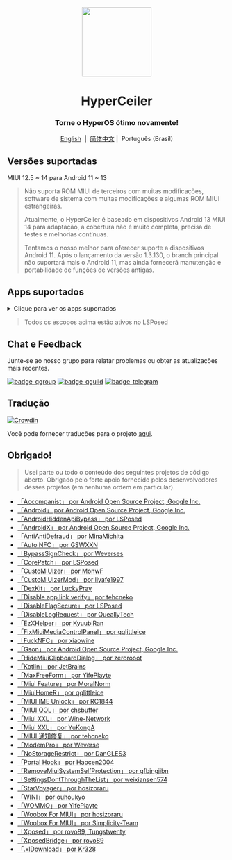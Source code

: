 <div align="center">

<img width="" src="/imgs/icon.png" width=160 height=160 align="center">

# HyperCeiler
### Torne o HyperOS ótimo novamente!

[English](/README_en-US.md)&nbsp;&nbsp;|&nbsp;&nbsp;[简体中文](/README.md) |&nbsp;&nbsp;Português (Brasil)

</div>

## Versões suportadas
MIUI 12.5 ~ 14 para Android 11 ~ 13

> Não suporta ROM MIUI de terceiros com muitas modificações, software de sistema com muitas modificações e algumas ROM MIUI estrangeiras.
>
> Atualmente, o HyperCeiler é baseado em dispositivos Android 13 MIUI 14 para adaptação, a cobertura não é muito completa, precisa de testes e melhorias contínuas.
>
> Tentamos o nosso melhor para oferecer suporte a dispositivos Android 11. Após o lançamento da versão 1.3.130, o branch principal não suportará mais o Android 11, mas ainda fornecerá manutenção e portabilidade de funções de versões antigas.
>
## Apps suportados

<details>
    <summary>Clique para ver os apps suportados</summary>

| Nome do app | Nome do pacote |
| :---- | :---- |
| Framework do Sistema | system |
| Ui do Sistema | com.android.systemui |
| Launcher do sistema | com.miui.home |
| Atualizações | com.android.updater |
| Joyose | com.xiaomi.joyose |
| Configurações | com.xiaomi.misettings |
| Segurança | com.miui.securitycenter |
| Notas | com.miui.notes |
| Papéis de Parede Mi | com.miui.miwallpaper |
| Taplus | com.miui.contentextension |
| Notificação de mensagem em tela | com.xiaomi.barrage |
| Baidu IME para MIUI | com.baidu.input_mi |
| Ui de chamadas | com.android.incallui |
| Serviços do smartphone | com.android.phone |
| Bateria e desempenho | com.miui.powerkeeper |
| Mensagens | com.android.mms |
| Captura de tela | com.miui.screenshot |
| Limpeza | com.miui.cleanmaster |
| Navegador | com.android.browser |
| Rueban (MTB) | com.xiaomi.mtb |
| Gravador de tela | com.miui.screenrecorder |
| Permissões | com.lbe.security.miui |
| Configurações | com.android.settings
| Teclado Sogou para MIUI | com.sohu.inputmethod.sogou.xiaomi |
| Clima | com.miui.weather2 |
| Transmitir | com.milink.service |
| Armazenamento externo | com.android.externalstorage |
| Tela ambiente | com.miui.aod |
| Arquivos | com.android.fileexplorer |
| Plugin de serviço de sistema | com.miui.securityadd |
| Downloads | com.android.providers.downloads.ui |
| Downloads | com.android.providers.downloads |
| Galeria | com.miui.gallery |
| Mi Canvas | com.miui.creation |
| Compartilhamento Mi | com.miui.mishare.connectivity |
| Editor da Galeria | com.miui.mediaeditor |
| MiCloud | com.miui.cloudservice |
| Cartões inteligentes | com.miui.tsmclient |
| iFlytek IME para MIUI | com.iflytek.inputmethod.miui |
| Instalador de Pacotes | com.miui.packageinstaller |
| GetApps | com.xiaomi.market |
| Assistente | com.miui.personalassistant |
| Temas | com.android.thememanager |
| com.miui.rom | com.miui.rom |
| Componentes de segurança da MIUI | com.miui.guardprovider |
| Relógio | com.android.deskclock |
| Câmera | com.android.camera |
| Tradutor IA | com.xiaomi.aiasst.vision |
| AI Reco | com.xiaomi.aireco |
| Scanner | com.xiaomi.scanner |
| Mi IA | com.miui.voiceassist |
| Músicas | com.miui.player |
| MIUI+ | com.xiaomi.mirror |
| com.xiaomi.NetworkBoost | com.xiaomi.NetworkBoost |
| Serviço NFC | com.android.nfc |

</details>

> Todos os escopos acima estão ativos no LSPosed

## Chat e Feedback

Junte-se ao nosso grupo para relatar problemas ou obter as atualizações mais recentes.

[![badge_qgroup]][qgroup_url]
[![badge_qguild]][qguild_url]
[![badge_telegram]][telegram_url]

## Tradução

[![Crowdin](https://badges.crowdin.net/hyperceiler/localized.svg)](https://crowdin.com/project/hyperceiler)

Você pode fornecer traduções para o projeto [aqui](https://crwd.in/hyperceiler).

## Obrigado!

> Usei parte ou todo o conteúdo dos seguintes projetos de código aberto. Obrigado pelo forte apoio fornecido pelos desenvolvedores desses projetos (em nenhuma ordem em particular).

- [「Accompanist」 por Android Open Source Project, Google Inc.](https://google.github.io/accompanist)
- [「Android」 por Android Open Source Project, Google Inc.](https://source.android.google.cn/license)
- [「AndroidHiddenApiBypass」 por LSPosed](https://github.com/LSPosed/AndroidHiddenApiBypass)
- [「AndroidX」 por Android Open Source Project, Google Inc.](https://github.com/androidx/androidx)
- [「AntiAntiDefraud」 por MinaMichita](https://github.com/MinaMichita/AntiAntiDefraud)
- [「Auto NFC」 por GSWXXN](https://github.com/GSWXXN/AutoNFC)
- [「BypassSignCheck」 por Weverses](https://github.com/Weverses/BypassSignCheck)
- [「CorePatch」 por LSPosed](https://github.com/LSPosed/CorePatch)
- [「CustoMIUIzer」 por MonwF](https://github.com/MonwF/customiuizer)
- [「CustoMIUIzerMod」 por liyafe1997](https://github.com/liyafe1997/CustoMIUIzerMod)
- [「DexKit」 por LuckyPray](https://github.com/LuckyPray/DexKit)
- [「Disable app link verify」 por tehcneko](https://github.com/Xposed-Modules-Repo/io.github.tehcneko.applinkverify)
- [「DisableFlagSecure」 por LSPosed](https://github.com/LSPosed/DisableFlagSecure)
- [「DisableLogRequest」 por QueallyTech](https://github.com/QueallyTech/DisableLogRequest)
- [「EzXHelper」 por KyuubiRan](https://github.com/KyuubiRan/EzXHelper)
- [「FixMiuiMediaControlPanel」 por qqlittleice](https://github.com/qqlittleice/FixMiuiMediaControlPanel)
- [「FuckNFC」 por xiaowine](https://github.com/xiaowine/FuckNFC)
- [「Gson」 por Android Open Source Project, Google Inc.](https://github.com/google/gson)
- [「HideMiuiClipboardDialog」 por zerorooot](https://github.com/zerorooot/HideMiuiClipboardDialog)
- [「Kotlin」 por JetBrains](https://github.com/JetBrains/kotlin)
- [「MaxFreeForm」 por YifePlayte](https://github.com/YifePlayte/MaxFreeForm)
- [「Miui Feature」 por MoralNorm](https://github.com/moralnorm/miui_feature)
- [「MiuiHomeR」 por qqlittleice](https://github.com/qqlittleice/MiuiHome_R)
- [「MIUI IME Unlock」 por RC1844](https://github.com/RC1844/MIUI_IME_Unlock)
- [「MIUI QOL」 por chsbuffer](https://github.com/chsbuffer/MIUIQOL)
- [「Miui XXL」 por Wine-Network](https://github.com/Wine-Network/Miui_XXL)
- [「Miui XXL」 por YuKongA](https://github.com/YuKongA/Miui_XXL)
- [「MIUI 通知修复」 por tehcneko](https://github.com/Xposed-Modules-Repo/io.github.tehcneko.miuinotificationfix)
- [「ModemPro」 por Weverse](https://github.com/Weverses/ModemPro)
- [「NoStorageRestrict」 por DanGLES3](https://github.com/Xposed-Modules-Repo/com.github.dan.nostoragerestrict)
- [「Portal Hook」 por Haocen2004](https://github.com/Haocen2004/PortalHook)
- [「RemoveMiuiSystemSelfProtection」 por gfbjngjibn](https://github.com/gfbjngjibn/RemoveMiuiSystemSelfProtection)
- [「SettingsDontThroughTheList」 por weixiansen574](https://github.com/weixiansen574/settingsdontthroughthelist)
- [「StarVoyager」 por hosizoraru](https://github.com/hosizoraru/StarVoyager)
- [「WINI」 por ouhoukyo](https://github.com/ouhoukyo/WINI)
- [「WOMMO」 por YifePlayte](https://github.com/YifePlayte/WOMMO)
- [「Woobox For MIUI」 por hosizoraru](https://github.com/hosizoraru/WooBoxForMIUI)
- [「Woobox For MIUI」 por Simplicity-Team](https://github.com/Simplicity-Team/WooBoxForMIUI)
- [「Xposed」 por rovo89, Tungstwenty](https://github.com/rovo89/XposedBridge)
- [「XposedBridge」 por rovo89](https://github.com/rovo89/XposedBridge)
- [「.xlDownload」 por Kr328](https://github.com/Kr328/.xlDownload)


[qgroup_url]: https://jq.qq.com/?_wv=1027&k=TedCJq8V
[badge_qgroup]: https://img.shields.io/badge/QQ-Grupo-4DB8FF?style=for-the-badge&logo=tencentqq
[qguild_url]: https://pd.qq.com/s/35ooe0ssj
[badge_qguild]: https://img.shields.io/badge/QQ-Canal-4991D3?style=for-the-badge&logo=tencentqq
[telegram_url]: https://t.me/hyperceiler
[badge_telegram]: https://img.shields.io/badge/dynamic/json?style=for-the-badge&color=2CA5E0&label=Telegram&logo=telegram&query=%24.data.totalSubs&url=https%3A%2F%2Fapi.spencerwoo.com%2Fsubstats%2F%3Fsource%3Dtelegram%26queryKey%3Dhyperceiler

